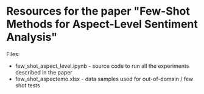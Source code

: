 # Resources for the paper "Few-Shot Methods for Aspect-Level Sentiment Analysis"

Files:
 - few_shot_aspect_level.ipynb - source code to run all the experiments described in the paper
 - few_shot_aspectemo.xlsx - data samples used for out-of-domain / few shot tests
